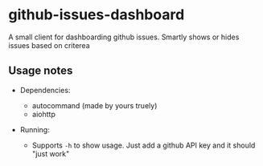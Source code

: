 # github-issues-dashboard
A small client for dashboarding github issues. Smartly shows or hides issues based on criterea

## Usage notes

- Dependencies:
    - autocommand (made by yours truely)
    - aiohttp

- Running:
   - Supports `-h` to show usage. Just add a github API key and it should "just work"
